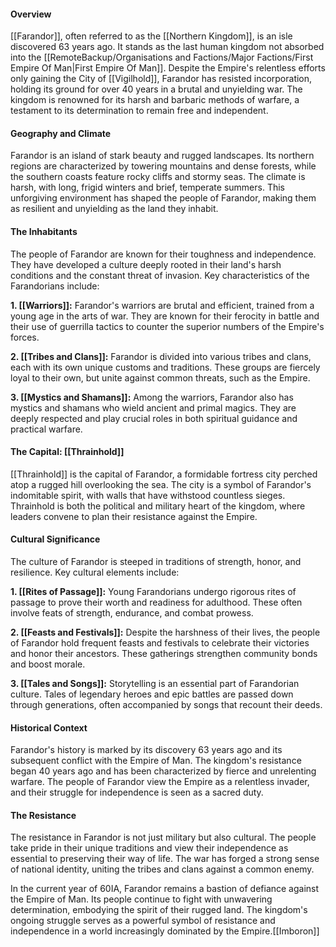 #### Overview

[[Farandor]], often referred to as the [[Northern Kingdom]], is an isle discovered 63 years ago. It stands as the last human kingdom not absorbed into the [[RemoteBackup/Organisations and Factions/Major Factions/First Empire Of Man|First Empire Of Man]]. Despite the Empire's relentless efforts only gaining the City of [[Vigilhold]], Farandor has resisted incorporation, holding its ground for over 40 years in a brutal and unyielding war. The kingdom is renowned for its harsh and barbaric methods of warfare, a testament to its determination to remain free and independent.

#### Geography and Climate

Farandor is an island of stark beauty and rugged landscapes. Its northern regions are characterized by towering mountains and dense forests, while the southern coasts feature rocky cliffs and stormy seas. The climate is harsh, with long, frigid winters and brief, temperate summers. This unforgiving environment has shaped the people of Farandor, making them as resilient and unyielding as the land they inhabit.

#### The Inhabitants

The people of Farandor are known for their toughness and independence. They have developed a culture deeply rooted in their land's harsh conditions and the constant threat of invasion. Key characteristics of the Farandorians include:

**1. [[Warriors]]:** Farandor's warriors are brutal and efficient, trained from a young age in the arts of war. They are known for their ferocity in battle and their use of guerrilla tactics to counter the superior numbers of the Empire's forces.

**2. [[Tribes and Clans]]:** Farandor is divided into various tribes and clans, each with its own unique customs and traditions. These groups are fiercely loyal to their own, but unite against common threats, such as the Empire.

**3. [[Mystics and Shamans]]:** Among the warriors, Farandor also has mystics and shamans who wield ancient and primal magics. They are deeply respected and play crucial roles in both spiritual guidance and practical warfare.

#### The Capital: [[Thrainhold]]

[[Thrainhold]] is the capital of Farandor, a formidable fortress city perched atop a rugged hill overlooking the sea. The city is a symbol of Farandor's indomitable spirit, with walls that have withstood countless sieges. Thrainhold is both the political and military heart of the kingdom, where leaders convene to plan their resistance against the Empire.

#### Cultural Significance

The culture of Farandor is steeped in traditions of strength, honor, and resilience. Key cultural elements include:

**1. [[Rites of Passage]]:** Young Farandorians undergo rigorous rites of passage to prove their worth and readiness for adulthood. These often involve feats of strength, endurance, and combat prowess.

**2. [[Feasts and Festivals]]:** Despite the harshness of their lives, the people of Farandor hold frequent feasts and festivals to celebrate their victories and honor their ancestors. These gatherings strengthen community bonds and boost morale.

**3. [[Tales and Songs]]:** Storytelling is an essential part of Farandorian culture. Tales of legendary heroes and epic battles are passed down through generations, often accompanied by songs that recount their deeds.

#### Historical Context

Farandor's history is marked by its discovery 63 years ago and its subsequent conflict with the Empire of Man. The kingdom's resistance began 40 years ago and has been characterized by fierce and unrelenting warfare. The people of Farandor view the Empire as a relentless invader, and their struggle for independence is seen as a sacred duty.

#### The Resistance

The resistance in Farandor is not just military but also cultural. The people take pride in their unique traditions and view their independence as essential to preserving their way of life. The war has forged a strong sense of national identity, uniting the tribes and clans against a common enemy.

In the current year of 60IA, Farandor remains a bastion of defiance against the Empire of Man. Its people continue to fight with unwavering determination, embodying the spirit of their rugged land. The kingdom's ongoing struggle serves as a powerful symbol of resistance and independence in a world increasingly dominated by the Empire.[[Imboron]]